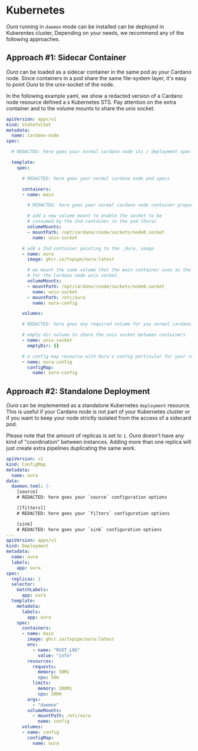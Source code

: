 # Kubernetes

_Oura_ running in `daemon` mode can be installed can be deployed in Kuberentes cluster, Depending on your needs, we recommend any of the following approaches.

## Approach #1: Sidecar Container

_Oura_ can be loaded as a sidecar container in the same pod as your Cardano node. Since containers in a pod share the same file-system layer, it's easy to point _Oura_ to the unix-socket of the node.

In the following example yaml, we show a redacted version of a Cardano node resource defined a s Kubernetes STS. Pay attention on the extra container and to the volume mounts to share the unix socket.

```yaml
apiVersion: apps/v1
kind: StatefulSet
metadata:
  name: cardano-node
spec:

  # REDACTED: here goes your normal cardano node sts / deployment spec

  template:
    spec:

      # REDACTED: here goes your normal cardano node pod specs

      containers:
      - name: main

        # REDACTED: here goes your normal cardano node container properties

        # add a new volume mount to enable the socket to be
        # consumed by the 2nd container in the pod (Oura)
        volumeMounts:
        - mountPath: /opt/cardano/cnode/sockets/node0.socket
          name: unix-socket

      # add a 2nd container pointing to the _Oura_ image
      - name: oura
        image: ghcr.io/txpipe/oura:latest

        # we mount the same volume that the main container uses as the source
        # for the Cardano node unix socket.
        volumeMounts:
        - mountPath: /opt/cardano/cnode/sockets/node0.socket
          name: unix-socket
        - mountPath: /etc/oura
          name: oura-config

      volumes:

      # REDACTED: here goes any required volume for you normal cardano node setup

      # empty-dir volume to share the unix socket between containers
      - name: unix-socket
        emptyDir: {}

      # a config map resource with Oura's config particular for your requirements
      - name: oura-config
        configMap:
          name: oura-config
```


## Approach #2: Standalone Deployment

_Oura_ can be implemented as a standalone Kubernetes `deployment` resource. This is useful if your Cardano node is not part of your Kubernetes cluster or if you want to keep your node strictly isolated from the access of a sidecard pod.

Please note that the amount of replicas is set to `1`. _Oura_ doesn't have any kind of "coordination" between instances. Adding more than one replica will just create extra pipelines duplicating the same work.

```yaml
apiVersion: v1
kind: ConfigMap
metadata:
  name: oura
data:
  daemon.toml: |-
    [source]
    # REDACTED: here goes your `source` configuration options

    [[filters]]
    # REDACTED: here goes your `filters` configuration options

    [sink]
    # REDACTED: here goes your `sink` configuration options
---
apiVersion: apps/v1
kind: Deployment
metadata:
  name: oura
  labels:
    app: oura
spec:
  replicas: 1
  selector:
    matchLabels:
      app: oura
  template:
    metadata:
      labels:
        app: oura
    spec:
      containers:
      - name: main
        image: ghcr.io/txpipe/oura:latest
        env:
          - name: "RUST_LOG"
            value: "info"
        resources:
          requests:
            memory: 50Mi
            cpu: 50m
          limits:
            memory: 200Mi
            cpu: 200m
        args:
          - "daemon"
        volumeMounts:
          - mountPath: /etc/oura
            name: config
      volumes:
      - name: config
        configMap:
          name: oura
```